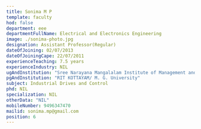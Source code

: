 ```yaml
---
title: Sonima M P
template: faculty
hod: false
department: eee
departmentFullName: Electrical and Electronics Engineering
image: ./sonima-photo.jpg
designation: Assistant Professor(Regular)
dateOfJoining: 02/07/2013
dateOfJoiningCape: 22/07/2011
experienceTeaching: 7.5 years
experienceIndustry: NIL
ugAndInstitution: "Sree Narayana Mangalalam Institute of Management and Technology/M.G. University"
pgAndInstitution: "RIT KOTTAYAM/ M. G. University"
subject: Industrial Drives and Control
phd: NIL
specialization: NIL
otherData: "NIL"
mobileNumber: 9496347470
mailid: sonima.mp@gmail.com
position: 6
---
```

